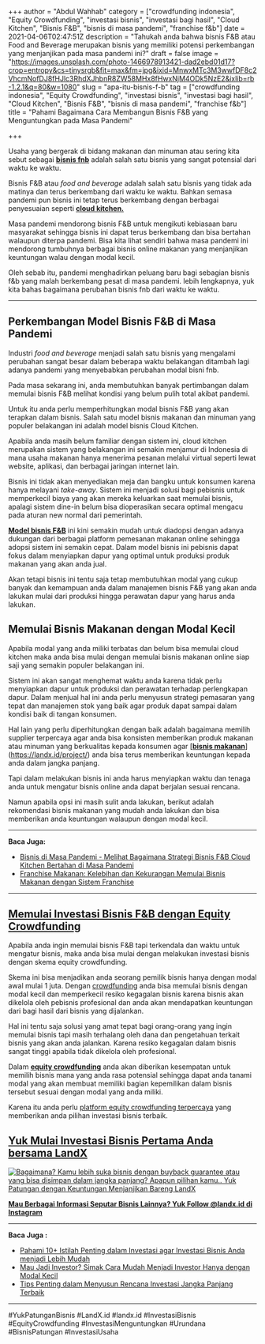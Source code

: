 +++
author = "Abdul Wahhab"
category = ["crowdfunding indonesia", "Equity Crowdfunding", "investasi bisnis", "investasi bagi hasil", "Cloud Kitchen", "Bisnis F&B", "bisnis di masa pandemi", "franchise f&b"]
date = 2021-04-06T02:47:51Z
description = "Tahukah anda bahwa bisnis F&B atau Food and Beverage merupakan bisnis yang memiliki potensi perkembangan yang menjanjikan pada masa pandemi ini?"
draft = false
image = "https://images.unsplash.com/photo-1466978913421-dad2ebd01d17?crop=entropy&cs=tinysrgb&fit=max&fm=jpg&ixid=MnwxMTc3M3wwfDF8c2VhcmNofDJ8fHJlc3RhdXJhbnR8ZW58MHx8fHwxNjM4ODk5NzE2&ixlib=rb-1.2.1&q=80&w=1080"
slug = "apa-itu-bisnis-f-b"
tag = ["crowdfunding indonesia", "Equity Crowdfunding", "investasi bisnis", "investasi bagi hasil", "Cloud Kitchen", "Bisnis F&B", "bisnis di masa pandemi", "franchise f&b"]
title = "Pahami Bagaimana Cara Membangun Bisnis F&B yang Menguntungkan pada Masa Pandemi"

+++


Usaha yang bergerak di bidang makanan dan minuman atau sering kita sebut sebagai [**bisnis fnb**](https://landx.id/blog/bisnis-cloud-kitchen-di-masa-pandemi/) adalah salah satu bisnis yang sangat potensial dari waktu ke waktu.

Bisnis F&B atau _food and beverage_ adalah salah satu bisnis yang tidak ada matinya dan terus berkembang dari waktu ke waktu. Bahkan semasa pandemi pun bisnis ini tetap terus berkembang dengan berbagai penyesuaian seperti **[cloud kitchen.](https://landx.id/blog/bisnis-cloud-kitchen-di-masa-pandemi/)**

Masa pandemi mendorong bisnis F&B untuk mengikuti kebiasaan baru masyarakat sehingga bisnis ini dapat terus berkembang dan bisa bertahan walaupun diterpa pandemi. Bisa kita lihat sendiri bahwa masa pandemi ini mendorong tumbuhnya berbagai bisnis online makanan yang menjanjikan keuntungan walau dengan modal kecil.

Oleh sebab itu, pandemi menghadirkan peluang baru bagi sebagian bisnis f&b yang malah berkembang pesat di masa pandemi. lebih lengkapnya, yuk kita bahas bagaimana perubahan bisnis fnb dari waktu ke waktu.

---

## Perkembangan Model Bisnis F&B di Masa Pandemi

Industri _food and beverage_ menjadi salah satu bisnis yang mengalami perubahan sangat besar dalam beberapa waktu belakangan ditambah lagi adanya pandemi yang menyebabkan perubahan modal bisni fnb.

Pada masa sekarang ini, anda membutuhkan banyak pertimbangan dalam memulai bisnis F&B melihat kondisi yang belum pulih total akibat pandemi.

Untuk itu anda perlu memperhitungkan modal bisnis F&B yang akan terapkan dalam bisnis. Salah satu model bisnis makanan dan minuman yang populer belakangan ini adalah model bisnis Cloud Kitchen.

Apabila anda masih belum familiar dengan sistem ini, cloud kitchen merupakan sistem yang belakangan ini semakin menjamur di Indonesia di mana usaha makanan hanya menerima pesanan melalui virtual seperti lewat website, aplikasi, dan berbagai jaringan internet lain.

Bisnis ini tidak akan menyediakan meja dan bangku untuk konsumen karena hanya melayani _take-away_. Sistem ini menjadi solusi bagi pebisnis untuk memperkecil biaya yang akan mereka keluarkan saat memulai bisnis, apalagi sistem dine-in belum bisa dioperasikan secara optimal mengacu pada aturan new normal dari pemerintah.

[**Model bisnis F&B**](https://landx.id/project/) ini kini semakin mudah untuk diadopsi dengan adanya dukungan dari berbagai platform pemesanan makanan online sehingga adopsi sistem ini semakin cepat. Dalam model bisnis ini pebisnis dapat fokus dalam menyiapkan dapur yang optimal untuk produksi produk makanan yang akan anda jual.

Akan tetapi bisnis ini tentu saja tetap membutuhkan modal yang cukup banyak dan kemampuan anda dalam manajemen bisnis F&B yang akan anda lakukan mulai dari produksi hingga perawatan dapur yang harus anda lakukan.

## Memulai Bisnis Makanan dengan Modal Kecil

Apabila modal yang anda miliki terbatas dan belum bisa memulai cloud kitchen maka anda bisa mulai dengan memulai bisnis makanan online siap saji yang semakin populer belakangan ini.

Sistem ini akan sangat menghemat waktu anda karena tidak perlu menyiapkan dapur untuk produksi dan perawatan terhadap perlengkapan dapur. Dalam menjual hal ini anda perlu menyusun strategi pemasaran yang tepat dan manajemen stok yang baik agar produk dapat sampai dalam kondisi baik di tangan konsumen.

Hal lain yang perlu diperhitungkan dengan baik adalah bagaimana memilih supplier terpercaya agar anda bisa konsisten memberikan produk makanan atau minuman yang berkualitas kepada konsumen agar [[**bisnis makanan**](https://landx.id/project/)](https://landx.id/project/) anda bisa terus memberikan keuntungan kepada anda dalam jangka panjang.

Tapi dalam melakukan bisnis ini anda harus menyiapkan waktu dan tenaga anda untuk mengatur bisnis online anda dapat berjalan sesuai rencana.

Namun apabila opsi ini masih sulit anda lakukan, berikut adalah rekomendasi bisnis makanan yang mudah anda lakukan dan bisa memberikan anda keuntungan walaupun dengan modal kecil.

---

**Baca Juga:**

* [Bisnis di Masa Pandemi - Melihat Bagaimana Strategi Bisnis F&B Cloud Kitchen Bertahan di Masa Pandemi](https://landx.id/blog/bisnis-cloud-kitchen-di-masa-pandemi/)
* [Franchise Makanan: Kelebihan dan Kekurangan Memulai Bisnis Makanan dengan Sistem Franchise](https://landx.id/blog/memulai-bisnis-franchise-makanan/)

---

## [Memulai Investasi Bisnis F&B dengan Equity Crowdfunding](https://landx.id/project/)

Apabila anda ingin memulai bisnis F&B tapi terkendala dan waktu untuk mengatur bisnis, maka anda bisa mulai dengan melakukan investasi bisnis dengan skema equity crowdfunding.

Skema ini bisa menjadikan anda seorang pemilik bisnis hanya dengan modal awal mulai 1 juta. Dengan [crowdfunding](https://landx.id/) anda bisa memulai bisnis dengan modal kecil dan memperkecil resiko kegagalan bisnis karena bisnis akan dikelola oleh pebisnis profesional dan anda akan mendapatkan keuntungan dari bagi hasil dari bisnis yang dijalankan.

Hal ini tentu saja solusi yang amat tepat bagi orang-orang yang ingin memulai bisnis tapi masih terhalang oleh dana dan pengetahuan terkait bisnis yang akan anda jalankan. Karena resiko kegagalan dalam bisnis sangat tinggi apabila tidak dikelola oleh profesional.

Dalam [**equity crowdfunding**](https://landx.id/) anda akan diberikan kesempatan untuk memilih bisnis mana yang anda rasa potensial sehingga dapat anda tanami modal yang akan membuat memiliki bagian kepemilikan dalam bisnis tersebut sesuai dengan modal yang anda miliki.

Karena itu anda perlu [platform equity crowdfunding terpercaya](https://landx.id/) yang memberikan anda pilihan investasi bisnis terbaik.

## [Yuk Mulai Investasi Bisnis Pertama Anda bersama LandX](https://landx.id/)

[![Bagaimana? Kamu lebih suka bisnis dengan buyback guarantee atau yang bisa disimpan dalam jangka panjang? Apapun pilihan kamu.. Yuk Patungan  dengan Keuntungan Menjanjikan Bareng LandX](https://accountgram-production.sfo2.cdn.digitaloceanspaces.com/landx_ghost/2021/10/Equity-Crowdfunding-di-Indonesia-1--3.png)](https://landx.id/project/#/ximi)

[**Mau Berbagai Informasi Seputar Bisnis Lainnya? Yuk Follow @landx.id di Instagram**](https://www.instagram.com/landx.id/?utm_medium=copy_link)

---

**Baca Juga :**

* [Pahami 10+ Istilah Penting dalam Investasi agar Investasi Bisnis Anda menjadi Lebih Mudah](https://landx.id/blog/pahami-10-istilah-penting-dalam-investasi-agar-investasi-bisnis-anda-menjadi-lebih-mudah/)
* [Mau Jadi Investor? Simak Cara Mudah Menjadi Investor Hanya dengan Modal Kecil](https://landx.id/blog/cara-menjadi-investor/)
* [Tips Penting dalam Menyusun Rencana Investasi Jangka Panjang Terbaik](https://landx.id/blog/investasi-jangka-panjang-adalah/)

---

#YukPatunganBisnis	#LandX.id	#landx.id	#InvestasiBisnis	#EquityCrowdfunding	#InvestasiMenguntungkan	#Urundana	#BisnisPatungan	#InvestasiUsaha

